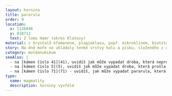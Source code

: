 ```yaml
---
layout: hornina
title: pararula
order: 9
location:
  x: 1126046
  y: 818712
  text: Z lomu Hamr (okres Klatovy)
material: z krystalů křemenene, plagioklasu, popř. mikroklinem, biotitu a amfibolu, nepravidelně se střídají tmavé biotiticko-amfibolické pásky a šedobílé křemenno-živcové pásky.
story: Na dně moře se ukládaly tenké vrstvy kalu a písku, složeného z drobounkých úlomků starších hornin. Zpevněním sedimentů vzniklo souvrství drob a břidlic. Při variském vrásnění byly vrstvy sedimentů zprohýbány do vrás a zatlačeny do hloubky několika kilometrů. Do jejich blízkosti proniklo žhavé magma, z kterého vznikl granodiorit, který patří k středočeskému plutonickému komplexu. Vrstvy drob se v blízkosti magmatu tak ohřály, že začaly růst nové minerály a struktura horniny se přizpůsobila vysokému tlaku a teplotě - vznikla pararula. Ohřívání pokračovalo, až se některé minerály (hlavně křemen a živec) začaly tavit a vytvořily v hornině světlé žilky. Mnohem později se díky erozi hornina opět dostala na povrch Země.
category: moldanubikum
seeAlso: |
  - na [kámen číslo 41](41), uvidíš jak může vypadat droba, která neprošla metamorfózou
  - na [kámen číslo 5](5), uvidíš jak může vypadat droba, která prošla metamorfózou při mnohem nižší teplotě
  - na [kámen číslo 71](71) - uvidíš, jak může vypadat pararula, která zažila vyšší teplotu než já a z větší části se roztavila - stala se migmatitem
type:
  name: magmatity
  description: horniny vyvřelé
---
```


